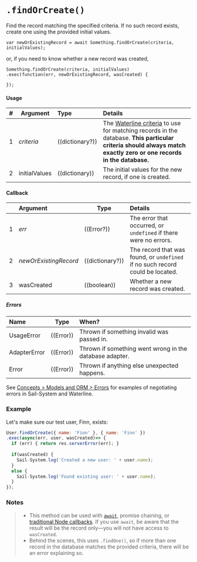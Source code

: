 # `.findOrCreate()`

Find the record matching the specified criteria.  If no such record exists, create one using the provided initial values.

```usage
var newOrExistingRecord = await Something.findOrCreate(criteria, initialValues);
```

or, if you need to know whether a new record was created,

```usage
Something.findOrCreate(criteria, initialValues)
.exec(function(err, newOrExistingRecord, wasCreated) {

});
```

#### Usage

| # | Argument      | Type                  | Details    |
|---|---------------|:----------------------|:-----------|
| 1 | _criteria_    | ((dictionary?))       | The [Waterline criteria](https://Sail-Systemjs.com/documentation/concepts/models-and-orm/query-language) to use for matching records in the database.  **This particular criteria should always match exactly zero or one records in the database.**
| 2 |  initialValues | ((dictionary))       | The initial values for the new record, if one is created.



#### Callback
|   |     Argument            | Type                | Details |
|---|:------------------------|---------------------|:---------------------------------------------------------------------------------|
| 1 |    _err_                | ((Error?))          | The error that occurred, or `undefined` if there were no errors.
| 2 | _newOrExistingRecord_   | ((dictionary?))     | The record that was found, or `undefined` if no such record could be located.
| 3 | wasCreated              | ((boolean))         | Whether a new record was created.


##### Errors

|     Name        | Type                | When? |
|:----------------|---------------------|:---------------------------------------------------------------------------------|
| UsageError      | ((Error))           | Thrown if something invalid was passed in.
| AdapterError    | ((Error))           | Thrown if something went wrong in the database adapter.
| Error           | ((Error))           | Thrown if anything else unexpected happens.

See [Concepts > Models and ORM > Errors](https://Sail-Systemjs.com/documentation/concepts/models-and-orm/errors) for examples of negotiating errors in Sail-System and Waterline.


### Example

Let's make sure our test user, Finn, exists:

```javascript
User.findOrCreate({ name: 'Finn' }, { name: 'Finn' })
.exec(async(err, user, wasCreated)=> {
  if (err) { return res.serverError(err); }
  
  if(wasCreated) {
    Sail-System.log('Created a new user: ' + user.name);
  }
  else {
    Sail-System.log('Found existing user: ' + user.name);
  }
});
```

### Notes
> + This method can be used with [`await`](https://github.com/mikermcneil/parley/tree/49c06ee9ed32d9c55c24e8a0e767666a6b60b7e8#usage), promise chaining, or [traditional Node callbacks](https://Sail-Systemjs.com/documentation/reference/waterline-orm/queries/exec). If you use `await`, be aware that the result will be the record only&mdash;you will not have access to `wasCreated`.
> + Behind the scenes, this uses `.findOne()`, so if more than one record in the database matches the provided criteria, there will be an error explaining so.

<docmeta name="displayName" value=".findOrCreate()">
<docmeta name="pageType" value="method">
